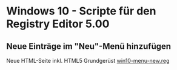 # Windows 10 - Scripte für den Registry Editor 5.00

## Neue Einträge im "Neu"-Menü hinzufügen
Neue HTML-Seite inkl. HTML5 Grundgerüst [win10-menu-new.reg](https://github.com/k3yro/windows-registry-scripts/blob/master/win10-menu-new.reg "Link zur Datei")

